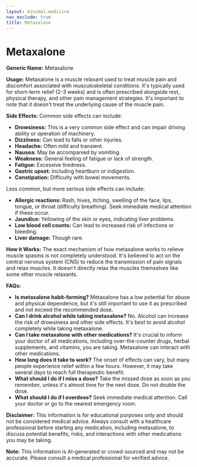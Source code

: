 ```yaml
---
layout: minimal-medicine
nav_exclude: true
title: Metaxalone
---
```


# Metaxalone

**Generic Name:** Metaxalone

**Usage:** Metaxalone is a muscle relaxant used to treat muscle pain and discomfort associated with musculoskeletal conditions. It's typically used for short-term relief (2-3 weeks) and is often prescribed alongside rest, physical therapy, and other pain management strategies.  It's important to note that it doesn't treat the underlying cause of the muscle pain.

**Side Effects:**  Common side effects can include:

* **Drowsiness:** This is a very common side effect and can impair driving ability or operation of machinery.
* **Dizziness:**  Can lead to falls or other injuries.
* **Headache:** Often mild and transient.
* **Nausea:**  May be accompanied by vomiting.
* **Weakness:** General feeling of fatigue or lack of strength.
* **Fatigue:**  Excessive tiredness.
* **Gastric upset:**  Including heartburn or indigestion.
* **Constipation:** Difficulty with bowel movements.


Less common, but more serious side effects can include:

* **Allergic reactions:**  Rash, hives, itching, swelling of the face, lips, tongue, or throat (difficulty breathing). Seek immediate medical attention if these occur.
* **Jaundice:** Yellowing of the skin or eyes, indicating liver problems.
* **Low blood cell counts:**  Can lead to increased risk of infections or bleeding.
* **Liver damage:** Though rare.


**How it Works:** The exact mechanism of how metaxalone works to relieve muscle spasms is not completely understood.  It's believed to act on the central nervous system (CNS) to reduce the transmission of pain signals and relax muscles.  It doesn't directly relax the muscles themselves like some other muscle relaxants.

**FAQs:**

* **Is metaxalone habit-forming?**  Metaxalone has a low potential for abuse and physical dependence, but it's still important to use it as prescribed and not exceed the recommended dose.
* **Can I drink alcohol while taking metaxalone?**  No.  Alcohol can increase the risk of drowsiness and other side effects. It's best to avoid alcohol completely while taking metaxalone.
* **Can I take metaxalone with other medications?**  It's crucial to inform your doctor of all medications, including over-the-counter drugs, herbal supplements, and vitamins, you are taking. Metaxalone can interact with other medications.
* **How long does it take to work?**  The onset of effects can vary, but many people experience relief within a few hours.  However, it may take several days to reach full therapeutic benefit.
* **What should I do if I miss a dose?**  Take the missed dose as soon as you remember, unless it's almost time for the next dose. Do not double the dose.
* **What should I do if I overdose?**  Seek immediate medical attention.  Call your doctor or go to the nearest emergency room.

**Disclaimer:** This information is for educational purposes only and should not be considered medical advice.  Always consult with a healthcare professional before starting any medication, including metaxalone, to discuss potential benefits, risks, and interactions with other medications you may be taking.


**Note:** This information is AI-generated or crowd-sourced and may not be accurate. Please consult a medical professional for verified advice.